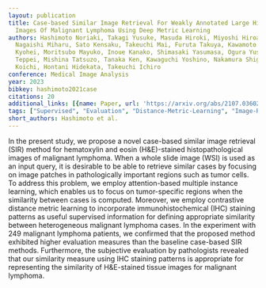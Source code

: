 ```yaml
---
layout: publication
title: Case-based Similar Image Retrieval For Weakly Annotated Large Histopathological
  Images Of Malignant Lymphoma Using Deep Metric Learning
authors: Hashimoto Noriaki, Takagi Yusuke, Masuda Hiroki, Miyoshi Hiroaki, Kohno Kei,
  Nagaishi Miharu, Sato Kensaku, Takeuchi Mai, Furuta Takuya, Kawamoto Keisuke, Yamada
  Kyohei, Moritsubo Mayuko, Inoue Kanako, Shimasaki Yasumasa, Ogura Yusuke, Imamoto
  Teppei, Mishina Tatsuzo, Tanaka Ken, Kawaguchi Yoshino, Nakamura Shigeo, Ohshima
  Koichi, Hontani Hidekata, Takeuchi Ichiro
conference: Medical Image Analysis
year: 2023
bibkey: hashimoto2021case
citations: 20
additional_links: [{name: Paper, url: 'https://arxiv.org/abs/2107.03602'}]
tags: ["Supervised", "Evaluation", "Distance-Metric-Learning", "Image-Retrieval"]
short_authors: Hashimoto et al.
---
```

In the present study, we propose a novel case-based similar image retrieval
(SIR) method for hematoxylin and eosin (H&E)-stained histopathological images
of malignant lymphoma. When a whole slide image (WSI) is used as an input
query, it is desirable to be able to retrieve similar cases by focusing on
image patches in pathologically important regions such as tumor cells. To
address this problem, we employ attention-based multiple instance learning,
which enables us to focus on tumor-specific regions when the similarity between
cases is computed. Moreover, we employ contrastive distance metric learning to
incorporate immunohistochemical (IHC) staining patterns as useful supervised
information for defining appropriate similarity between heterogeneous malignant
lymphoma cases. In the experiment with 249 malignant lymphoma patients, we
confirmed that the proposed method exhibited higher evaluation measures than
the baseline case-based SIR methods. Furthermore, the subjective evaluation by
pathologists revealed that our similarity measure using IHC staining patterns
is appropriate for representing the similarity of H&E-stained tissue images for
malignant lymphoma.